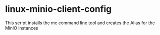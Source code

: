 # linux-minio-client-config
This script installs the mc command line tool and creates the Alias for the MinIO instances
